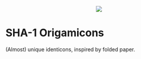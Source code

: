 <p align="center">
  <img src="https://github.com/Mailea/individual-sha1-origamicons/blob/master/origamicon/static/res/logo.png"/>
</p>


# SHA-1 Origamicons

(Almost) unique identicons, inspired by folded paper.

